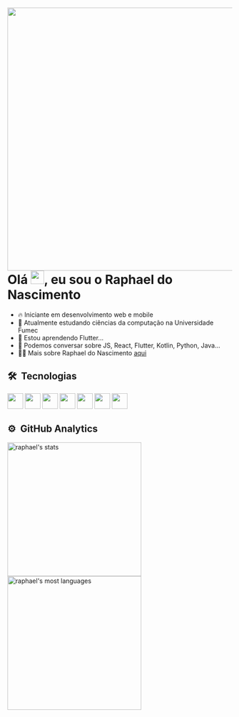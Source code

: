 <div>
  <img align="right" height="590em" src="https://raw.githubusercontent.com/gist/RaphaelNCP/b2175494a20028f85e28e4a6e51dec43/raw/701479691bf1920d20df642868e730286e6f1b5e/githubcard.svg"/>
  
  <h1 align="left">Olá <img src="https://raw.githubusercontent.com/kaueMarques/kaueMarques/master/hi.gif" height="30px">, eu sou o Raphael do Nascimento</h1>
  
  - 🔥 Iniciante em desenvolvimento web e mobile
  - 🔭 Atualmente estudando ciências da computação na Universidade Fumec
  - 🌱 Estou aprendendo Flutter...
  - 💬 Podemos conversar sobre JS, React, Flutter, Kotlin,  Python, Java...
  - 👨‍💻 Mais sobre Raphael do Nascimento [aqui](https://cursos.alura.com.br/vitrinedev/raphaelncp)
</div>
<div>
  <h2>🛠 &nbsp;Tecnologias</h2>
  
  <img width="35px" src="https://cdn.jsdelivr.net/gh/devicons/devicon/icons/javascript/javascript-original.svg" />
  <img width="35px" src="https://cdn.jsdelivr.net/gh/devicons/devicon/icons/react/react-original.svg" />
  <img width="35px" src="https://cdn.jsdelivr.net/gh/devicons/devicon/icons/flutter/flutter-original.svg" />
  <img width="35px" src="https://cdn.jsdelivr.net/gh/devicons/devicon/icons/kotlin/kotlin-original.svg" />
  <img width="35px" src="https://cdn.jsdelivr.net/gh/devicons/devicon/icons/mysql/mysql-original.svg" />  
  <img width="35px" src="https://cdn.jsdelivr.net/gh/devicons/devicon/icons/python/python-original.svg" />
  <img width="35px" src="https://cdn.jsdelivr.net/gh/devicons/devicon/icons/java/java-original.svg" />
              
</div>
<div>
  <h2>⚙️ &nbsp;GitHub Analytics</h2>

  <img width="300px" src="https://github-readme-stats.vercel.app/api?username=RaphaelNCP&show_icons=true&theme=vision-friendly-dark" alt="raphael's stats"/>
  <img width="300px"  src="https://github-readme-stats.vercel.app/api/top-langs/?username=RaphaelNCP&layout=compact&theme=vision-friendly-dark" alt="raphael's most languages"/>

  



  
</div>
